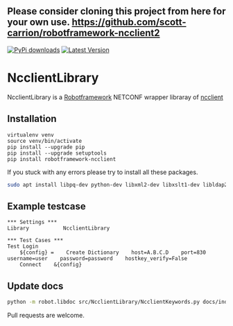 ## Please consider cloning this project from here for your own use. https://github.com/scott-carrion/robotframework-ncclient2

[![PyPi downloads](https://img.shields.io/pypi/dm/robotframework-ncclient.svg)](https://pypi.python.org/pypi/robotframework-ncclient)
[![Latest Version](https://img.shields.io/pypi/v/robotframework-ncclient.svg)](https://pypi.python.org/pypi/robotframework-ncclient)

# NcclientLibrary

NcclientLibrary is a [Robotframework](https://github.com/robotframework/robotframework) NETCONF wrapper libraray of [ncclient](https://github.com/ncclient/ncclient)

## Installation

``` Shell
virtualenv venv
source venv/bin/activate
pip install --upgrade pip
pip install --upgrade setuptools
pip install robotframework-ncclient
```

If you stuck with any errors please try to install all these packages.

```bash
sudo apt install libpq-dev python-dev libxml2-dev libxslt1-dev libldap2-dev libsasl2-dev libffi-dev
```

## Example testcase

``` Robotframework
*** Settings ***
Library           NcclientLibrary

*** Test Cases ***
Test Login
    ${config} =    Create Dictionary    host=A.B.C.D    port=830    username=user    password=password    hostkey_verify=False
    Connect    &{config}
```

## Update docs 

``` bash
python -m robot.libdoc src/NcclientLibrary/NcclientKeywords.py docs/index.html
```

Pull requests are welcome.
